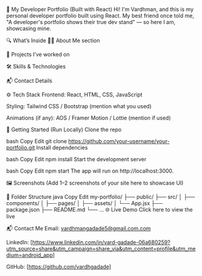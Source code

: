 💼 My Developer Portfolio (Built with React)
Hi! I'm Vardhman, and this is my personal developer portfolio built using React.
My best friend once told me, "A developer's portfolio shows their true dev stand" — so here I am, showcasing mine.

🔍 What’s Inside
👨‍💻 About Me section

💼 Projects I’ve worked on

🛠️ Skills & Technologies

📬 Contact Details

⚙️ Tech Stack
Frontend: React, HTML, CSS, JavaScript

Styling: Tailwind CSS / Bootstrap (mention what you used)

Animations (if any): AOS / Framer Motion / Lottie (mention if used)

🚀 Getting Started (Run Locally)
Clone the repo

bash
Copy
Edit
git clone https://github.com/your-username/your-portfolio.git
Install dependencies

bash
Copy
Edit
npm install
Start the development server

bash
Copy
Edit
npm start
The app will run on http://localhost:3000.

🖼️ Screenshots
(Add 1–2 screenshots of your site here to showcase UI)

📁 Folder Structure
java
Copy
Edit
my-portfolio/
├── public/
├── src/
│   ├── components/
│   ├── pages/
│   ├── assets/
│   └── App.jsx
├── package.json
├── README.md
└── ...
🌐 Live Demo
Click here to view the live

📬 Contact Me
Email: vardhmangadade5@gmail.com.com

LinkedIn: [https://www.linkedin.com/in/vard-gadade-06a680259?utm_source=share&utm_campaign=share_via&utm_content=profile&utm_medium=android_app]

GitHub: [https://github.com/vardhgadade]